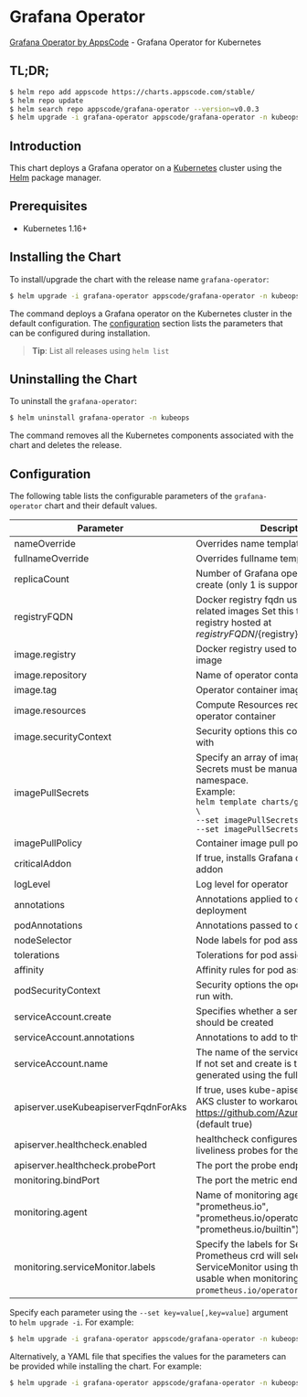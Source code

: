 # Grafana Operator

[Grafana Operator by AppsCode](https://github.com/open-viz/grafana-operator) - Grafana Operator for Kubernetes

## TL;DR;

```bash
$ helm repo add appscode https://charts.appscode.com/stable/
$ helm repo update
$ helm search repo appscode/grafana-operator --version=v0.0.3
$ helm upgrade -i grafana-operator appscode/grafana-operator -n kubeops --create-namespace --version=v0.0.3
```

## Introduction

This chart deploys a Grafana operator on a [Kubernetes](http://kubernetes.io) cluster using the [Helm](https://helm.sh) package manager.

## Prerequisites

- Kubernetes 1.16+

## Installing the Chart

To install/upgrade the chart with the release name `grafana-operator`:

```bash
$ helm upgrade -i grafana-operator appscode/grafana-operator -n kubeops --create-namespace --version=v0.0.3
```

The command deploys a Grafana operator on the Kubernetes cluster in the default configuration. The [configuration](#configuration) section lists the parameters that can be configured during installation.

> **Tip**: List all releases using `helm list`

## Uninstalling the Chart

To uninstall the `grafana-operator`:

```bash
$ helm uninstall grafana-operator -n kubeops
```

The command removes all the Kubernetes components associated with the chart and deletes the release.

## Configuration

The following table lists the configurable parameters of the `grafana-operator` chart and their default values.

|              Parameter               |                                                                                                                  Description                                                                                                                  |                                                                       Default                                                                       |
|--------------------------------------|-----------------------------------------------------------------------------------------------------------------------------------------------------------------------------------------------------------------------------------------------|-----------------------------------------------------------------------------------------------------------------------------------------------------|
| nameOverride                         | Overrides name template                                                                                                                                                                                                                       | <code>""</code>                                                                                                                                     |
| fullnameOverride                     | Overrides fullname template                                                                                                                                                                                                                   | <code>""</code>                                                                                                                                     |
| replicaCount                         | Number of Grafana operator replicas to create (only 1 is supported)                                                                                                                                                                           | <code>1</code>                                                                                                                                      |
| registryFQDN                         | Docker registry fqdn used to pull KubeDB related images Set this to use docker registry hosted at ${registryFQDN}/${registry}/${image}                                                                                                        | <code>ghcr.io</code>                                                                                                                                |
| image.registry                       | Docker registry used to pull operator image                                                                                                                                                                                                   | <code>appscode</code>                                                                                                                               |
| image.repository                     | Name of operator container image                                                                                                                                                                                                              | <code>grafana-tools</code>                                                                                                                          |
| image.tag                            | Operator container image tag                                                                                                                                                                                                                  | <code>""</code>                                                                                                                                     |
| image.resources                      | Compute Resources required by the operator container                                                                                                                                                                                          | <code>{}</code>                                                                                                                                     |
| image.securityContext                | Security options this container should run with                                                                                                                                                                                               | <code>{"allowPrivilegeEscalation":false,"capabilities":{"drop":["ALL"]},"readOnlyRootFilesystem":true,"runAsNonRoot":true,"runAsUser":65534}</code> |
| imagePullSecrets                     | Specify an array of imagePullSecrets. Secrets must be manually created in the namespace. <br> Example: <br> `helm template charts/grafana-operator \` <br> `--set imagePullSecrets[0].name=sec0 \` <br> `--set imagePullSecrets[1].name=sec1` | <code>[]</code>                                                                                                                                     |
| imagePullPolicy                      | Container image pull policy                                                                                                                                                                                                                   | <code>IfNotPresent</code>                                                                                                                           |
| criticalAddon                        | If true, installs Grafana operator as critical addon                                                                                                                                                                                          | <code>false</code>                                                                                                                                  |
| logLevel                             | Log level for operator                                                                                                                                                                                                                        | <code>3</code>                                                                                                                                      |
| annotations                          | Annotations applied to operator deployment                                                                                                                                                                                                    | <code>{}</code>                                                                                                                                     |
| podAnnotations                       | Annotations passed to operator pod(s).                                                                                                                                                                                                        | <code>{}</code>                                                                                                                                     |
| nodeSelector                         | Node labels for pod assignment                                                                                                                                                                                                                | <code>{"kubernetes.io/os":"linux"}</code>                                                                                                           |
| tolerations                          | Tolerations for pod assignment                                                                                                                                                                                                                | <code>[]</code>                                                                                                                                     |
| affinity                             | Affinity rules for pod assignment                                                                                                                                                                                                             | <code>{}</code>                                                                                                                                     |
| podSecurityContext                   | Security options the operator pod should run with.                                                                                                                                                                                            | <code>{}</code>                                                                                                                                     |
| serviceAccount.create                | Specifies whether a service account should be created                                                                                                                                                                                         | <code>true</code>                                                                                                                                   |
| serviceAccount.annotations           | Annotations to add to the service account                                                                                                                                                                                                     | <code>{}</code>                                                                                                                                     |
| serviceAccount.name                  | The name of the service account to use. If not set and create is true, a name is generated using the fullname template                                                                                                                        | <code></code>                                                                                                                                       |
| apiserver.useKubeapiserverFqdnForAks | If true, uses kube-apiserver FQDN for AKS cluster to workaround https://github.com/Azure/AKS/issues/522 (default true)                                                                                                                        | <code>true</code>                                                                                                                                   |
| apiserver.healthcheck.enabled        | healthcheck configures the readiness and liveliness probes for the operator pod.                                                                                                                                                              | <code>true</code>                                                                                                                                   |
| apiserver.healthcheck.probePort      | The port the probe endpoint binds to                                                                                                                                                                                                          | <code>8081</code>                                                                                                                                   |
| monitoring.bindPort                  | The port the metric endpoint binds to                                                                                                                                                                                                         | <code>8080</code>                                                                                                                                   |
| monitoring.agent                     | Name of monitoring agent (one of "prometheus.io", "prometheus.io/operator", "prometheus.io/builtin")                                                                                                                                          | <code>""</code>                                                                                                                                     |
| monitoring.serviceMonitor.labels     | Specify the labels for ServiceMonitor. Prometheus crd will select ServiceMonitor using these labels. Only usable when monitoring agent is `prometheus.io/operator`.                                                                           | <code>{}</code>                                                                                                                                     |


Specify each parameter using the `--set key=value[,key=value]` argument to `helm upgrade -i`. For example:

```bash
$ helm upgrade -i grafana-operator appscode/grafana-operator -n kubeops --create-namespace --version=v0.0.3 --set replicaCount=1
```

Alternatively, a YAML file that specifies the values for the parameters can be provided while
installing the chart. For example:

```bash
$ helm upgrade -i grafana-operator appscode/grafana-operator -n kubeops --create-namespace --version=v0.0.3 --values values.yaml
```
